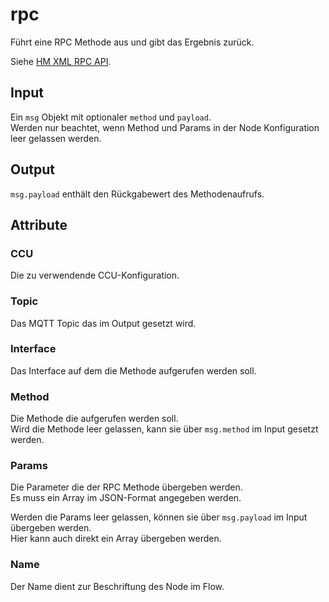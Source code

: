 # rpc

Führt eine RPC Methode aus und gibt das Ergebnis zurück.

Siehe [HM XML RPC API](https://www.eq-3.de/Downloads/eq3/download%20bereich/hm_web_ui_doku/HM_XmlRpc_API.pdf).


## Input

Ein `msg` Objekt mit optionaler `method` und `payload`.  
Werden nur beachtet, wenn Method und Params in der Node Konfiguration
leer gelassen werden.


## Output

`msg.payload` enthält den Rückgabewert des Methodenaufrufs.


## Attribute

### CCU

Die zu verwendende CCU-Konfiguration.

### Topic

Das MQTT Topic das im Output gesetzt wird.

### Interface

Das Interface auf dem die Methode aufgerufen werden soll.

### Method

Die Methode die aufgerufen werden soll.  
Wird die Methode leer gelassen, kann sie über `msg.method` im Input gesetzt werden.

### Params

Die Parameter die der RPC Methode übergeben werden.  
Es muss ein Array im JSON-Format angegeben werden.

Werden die Params leer gelassen, können sie über `msg.payload` im Input übergeben werden.  
Hier kann auch direkt ein Array übergeben werden.

### Name

Der Name dient zur Beschriftung des Node im Flow.

